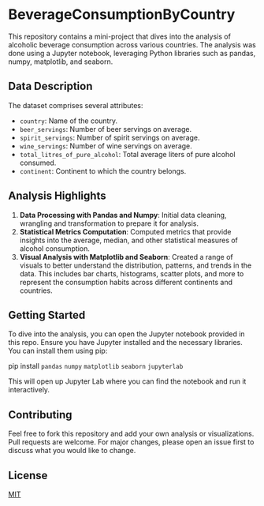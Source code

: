 # BeverageConsumptionByCountry

This repository contains a mini-project that dives into the analysis of alcoholic beverage consumption across various countries. The analysis was done using a Jupyter notebook, leveraging Python libraries such as pandas, numpy, matplotlib, and seaborn.

## Data Description

The dataset comprises several attributes:

- `country`: Name of the country.
- `beer_servings`: Number of beer servings on average.
- `spirit_servings`: Number of spirit servings on average.
- `wine_servings`: Number of wine servings on average.
- `total_litres_of_pure_alcohol`: Total average liters of pure alcohol consumed.
- `continent`: Continent to which the country belongs.

## Analysis Highlights

1. **Data Processing with Pandas and Numpy**: Initial data cleaning, wrangling and transformation to prepare it for analysis.
2. **Statistical Metrics Computation**: Computed metrics that provide insights into the average, median, and other statistical measures of alcohol consumption.
3. **Visual Analysis with Matplotlib and Seaborn**: Created a range of visuals to better understand the distribution, patterns, and trends in the data. This includes bar charts, histograms, scatter plots, and more to represent the consumption habits across different continents and countries.

## Getting Started

To dive into the analysis, you can open the Jupyter notebook provided in this repo. Ensure you have Jupyter installed and the necessary libraries. You can install them using pip:

pip install `pandas` `numpy` `matplotlib` `seaborn` `jupyterlab`


This will open up Jupyter Lab where you can find the notebook and run it interactively.

## Contributing

Feel free to fork this repository and add your own analysis or visualizations. Pull requests are welcome. For major changes, please open an issue first to discuss what you would like to change.

## License

[MIT](https://choosealicense.com/licenses/mit/)